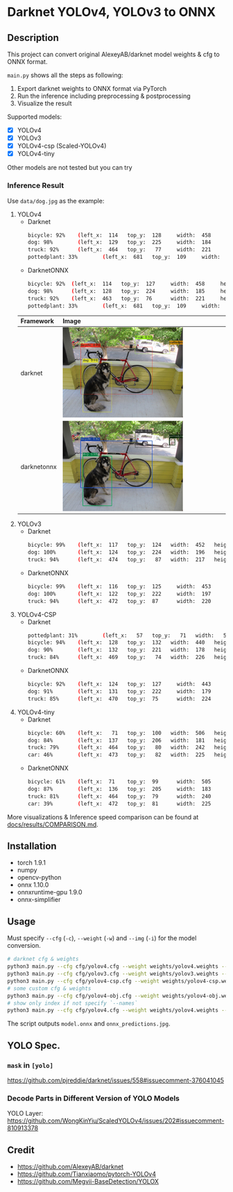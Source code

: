 # Darknet YOLOv4, YOLOv3 to ONNX
## Description
This project can convert original AlexeyAB/darknet model weights & cfg to ONNX format.  

`main.py` shows all the steps as following:  
1. Export darknet weights to ONNX format via PyTorch
2. Run the inference including preprocessing & postprocessing
3. Visualize the result

Supported models:  
- [x] YOLOv4
- [x] YOLOv3
- [x] YOLOv4-csp (Scaled-YOLOv4)
- [x] YOLOv4-tiny

Other models are not tested but you can try

### Inference Result
Use `data/dog.jpg` as the example:
1. YOLOv4
    - Darknet
        ```bash
        bicycle: 92%    (left_x:  114   top_y:  128     width:  458     height:  299)
        dog: 98%        (left_x:  129   top_y:  225     width:  184     height:  317)
        truck: 92%      (left_x:  464   top_y:   77     width:  221     height:   93)
        pottedplant: 33%        (left_x:  681   top_y:  109     width:   37     height:  45)
        ```
    - DarknetONNX
        ```bash
        bicycle: 92%  (left_x:  114   top_y:  127     width:  458     height:  299)
        dog: 98%      (left_x:  128   top_y:  224     width:  185     height:  317)
        truck: 92%    (left_x:  463   top_y:  76      width:  221     height:  93)
        pottedplant: 33%        (left_x:  681   top_y:  109     width:  36      height:  45)
        ```
    |Framework|Image|
    |-|-|
    |darknet|<img src="docs/results/darknet_yolov4_predictions.jpg" alt="drawing" width="75%"/>|  
    |darknetonnx|<img src="docs/results/onnx_yolov4_predictions.jpg" alt="drawing" width="75%"/>|
2. YOLOv3
    - Darknet
        ```bash
        bicycle: 99%    (left_x:  117   top_y:  124   width:  452   height:  309)
        dog: 100%       (left_x:  124   top_y:  224   width:  196   height:  320)
        truck: 94%      (left_x:  474   top_y:   87   width:  217   height:   79)
        ```
    - DarknetONNX
        ```bash
        bicycle: 99%    (left_x:  116   top_y:  125     width:  453     height:  307)
        dog: 100%       (left_x:  122   top_y:  222     width:  197     height:  321)
        truck: 94%      (left_x:  472   top_y:  87      width:  220     height:  79)
        ```
3. YOLOv4-CSP
    - Darknet
        ```bash
        pottedplant: 31%        (left_x:   57   top_y:   71   width:   56   height:   64)
        bicycle: 94%    (left_x:  128   top_y:  132   width:  440   height:  288)
        dog: 90%        (left_x:  132   top_y:  221   width:  178   height:  320)
        truck: 84%      (left_x:  469   top_y:   74   width:  226   height:   97)
        ```
    - DarknetONNX
        ```bash
        bicycle: 92%    (left_x:  124   top_y:  127     width:  443     height:  293)
        dog: 91%        (left_x:  131   top_y:  222     width:  179     height:  318)
        truck: 85%      (left_x:  470   top_y:  75      width:  224     height:  96)
        ```
4. YOLOv4-tiny
    - Darknet
        ```bash
        bicycle: 60%    (left_x:   71   top_y:  100   width:  506   height:  379)
        dog: 84%        (left_x:  137   top_y:  206   width:  181   height:  332)
        truck: 79%      (left_x:  464   top_y:   80   width:  242   height:   91)
        car: 46%        (left_x:  473   top_y:   82   width:  225   height:   92)
        ```
    - DarknetONNX
        ```bash
        bicycle: 61%    (left_x:  71    top_y:  99      width:  505     height:  380)
        dog: 87%        (left_x:  136   top_y:  205     width:  183     height:  336)
        truck: 81%      (left_x:  464   top_y:  79      width:  240     height:  91)
        car: 39%        (left_x:  472   top_y:  81      width:  225     height:  92)
        ```
More visualizations & Inference speed comparison can be found at [docs/results/COMPARISON.md](docs/results/COMPARISON.md).  

## Installation
- torch 1.9.1
- numpy
- opencv-python
- onnx 1.10.0
- onnxruntime-gpu 1.9.0
- onnx-simplifier

## Usage
Must specify `--cfg` (`-c`), `--weight` (`-w`) and `--img` (`-i`) for the model conversion.
```bash
# darknet cfg & weights
python3 main.py --cfg cfg/yolov4.cfg --weight weights/yolov4.weights --img data/dog.jpg --names data/coco.names
python3 main.py --cfg cfg/yolov3.cfg --weight weights/yolov3.weights --img data/dog.jpg --names data/coco.names
python3 main.py --cfg cfg/yolov4-csp.cfg --weight weights/yolov4-csp.weights --img data/dog.jpg --names data/coco.names
# some custom cfg & weights
python3 main.py --cfg cfg/yolov4-obj.cfg --weight weights/yolov4-obj.weights --img your/img.jpg --names data/coco.names
# show only index if not specify `--names`
python3 main.py --cfg cfg/yolov4.cfg --weight weights/yolov4.weights --img data/dog.jpg
```
The script outputs `model.onnx` and `onnx_predictions.jpg`.

## YOLO Spec.
### `mask` in `[yolo]`
https://github.com/pjreddie/darknet/issues/558#issuecomment-376041045

### Decode Parts in Different Version of YOLO Models
YOLO Layer:
https://github.com/WongKinYiu/ScaledYOLOv4/issues/202#issuecomment-810913378

## Credit
- https://github.com/AlexeyAB/darknet
- https://github.com/Tianxiaomo/pytorch-YOLOv4
- https://github.com/Megvii-BaseDetection/YOLOX
